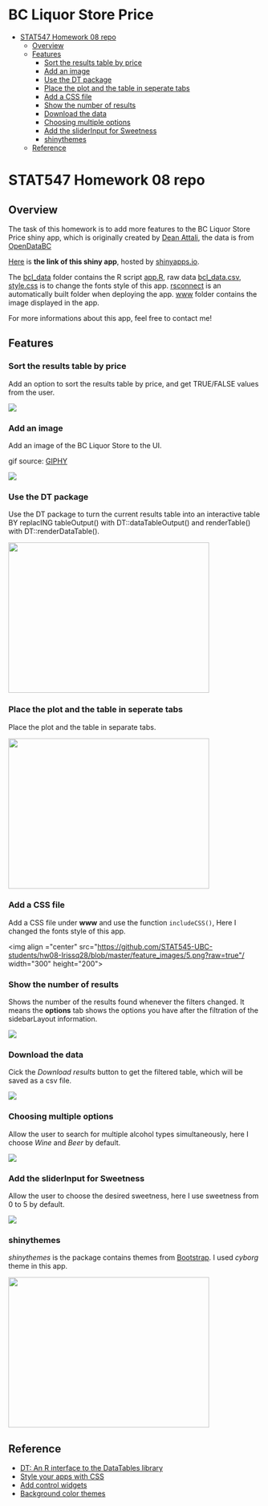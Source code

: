 BC Liquor Store Price
================

-   [STAT547 Homework 08 repo](#stat547-homework-08-repo)
    -   [Overview](#overview)
    -   [Features](#features)
        -   [Sort the results table by price](#sort-the-results-table-by-price)
        -   [Add an image](#add-an-image)
        -   [Use the DT package](#use-the-dt-package)
        -   [Place the plot and the table in seperate tabs](#place-the-plot-and-the-table-in-seperate-tabs)
        -   [Add a CSS file](#add-a-css-file)
        -   [Show the number of results](#show-the-number-of-results)
        -   [Download the data](#download-the-data)
        -   [Choosing multiple options](#choosing-multiple-options)
        -   [Add the sliderInput for Sweetness](#add-the-sliderinput-for-sweetness)
        -   [shinythemes](#shinythemes)
    -   [Reference](#reference)

STAT547 Homework 08 repo
========================

Overview
--------

The task of this homework is to add more features to the BC Liquor Store Price shiny app, which is originally created by [Dean Attali](https://deanattali.com/blog/building-shiny-apps-tutorial/), the data is from [OpenDataBC](https://www.opendatabc.ca/dataset/bc-liquor-store-product-price-list-current-prices)

[Here](https://siqia.shinyapps.io/bcl-sa/) is **the link of this shiny app**, hosted by [shinyapps.io](http://www.shinyapps.io/).

The [bcl\_data](https://github.com/STAT545-UBC-students/hw08-Irissq28/tree/master/bcl-data) folder contains the R script [app.R](https://github.com/STAT545-UBC-students/hw08-Irissq28/blob/master/bcl-data/app.R), raw data [bcl\_data.csv](https://github.com/STAT545-UBC-students/hw08-Irissq28/blob/master/bcl-data/bcl-data.csv), [style.css](https://github.com/STAT545-UBC-students/hw08-Irissq28/blob/master/bcl-data/style.css) is to change the fonts style of this app. [rsconnect](https://github.com/STAT545-UBC-students/hw08-Irissq28/tree/master/bcl-data/rsconnect/shinyapps.io/siqia) is an automatically built folder when deploying the app. [www](https://github.com/STAT545-UBC-students/hw08-Irissq28/tree/master/bcl-data/www) folder contains the image displayed in the app.

For more informations about this app, feel free to contact me!

Features
--------

### Sort the results table by price

Add an option to sort the results table by price, and get TRUE/FALSE values from the user.

<img align ="center" src="https://github.com/STAT545-UBC-students/hw08-Irissq28/blob/master/feature_images/1.png?raw=true"/>

### Add an image

Add an image of the BC Liquor Store to the UI.

gif source: [GIPHY](https://giphy.com/gifs/lopezontvland-lopez-george-on-tv-land-xT4uQarl44T7Nt6Mes)

<img align ="center" src="https://github.com/STAT545-UBC-students/hw08-Irissq28/blob/master/feature_images/2.gif?raw=true"/>

### Use the DT package

Use the DT package to turn the current results table into an interactive table BY replacING tableOutput() with DT::dataTableOutput() and renderTable() with DT::renderDataTable().

<img align ="center" src="https://github.com/STAT545-UBC-students/hw08-Irissq28/blob/master/feature_images/3.png?raw=true" width="400" height="300"/>

### Place the plot and the table in seperate tabs

Place the plot and the table in separate tabs.

<img align ="center" src="https://github.com/STAT545-UBC-students/hw08-Irissq28/blob/master/feature_images/4.png?raw=true" width="400" height="300"/>

### Add a CSS file

Add a CSS file under **www** and use the function `includeCSS()`, Here I changed the fonts style of this app.

<img align ="center" src="https://github.com/STAT545-UBC-students/hw08-Irissq28/blob/master/feature_images/5.png?raw=true"/ width="300" height="200">

### Show the number of results

Shows the number of the results found whenever the filters changed. It means the **options** tab shows the options you have after the filtration of the sidebarLayout information.

<img align ="center" src="https://github.com/STAT545-UBC-students/hw08-Irissq28/blob/master/feature_images/6.png?raw=true"/>

### Download the data

Cick the *Download results* button to get the filtered table, which will be saved as a csv file.

<img align ="center" src="https://github.com/STAT545-UBC-students/hw08-Irissq28/blob/master/feature_images/7.png?raw=true"/>

### Choosing multiple options

Allow the user to search for multiple alcohol types simultaneously, here I choose *Wine* and *Beer* by default.

<img align ="center" src="https://github.com/STAT545-UBC-students/hw08-Irissq28/blob/master/feature_images/8.png?raw=true"/>

### Add the sliderInput for Sweetness

Allow the user to choose the desired sweetness, here I use sweetness from 0 to 5 by default.

<img align ="center" src="https://github.com/STAT545-UBC-students/hw08-Irissq28/blob/master/feature_images/9.png?raw=true"/>

### shinythemes

*shinythemes* is the package contains themes from [Bootstrap](http://bootswatch.com/). I used *cyborg* theme in this app.

<img align ="center" src="https://github.com/STAT545-UBC-students/hw08-Irissq28/blob/master/feature_images/10.png?raw=true" width="400" height="300"/>

Reference
---------

-   [DT: An R interface to the DataTables library](https://rstudio.github.io/DT/)
-   [Style your apps with CSS](https://shiny.rstudio.com/articles/css.html)
-   [Add control widgets](https://shiny.rstudio.com/tutorial/written-tutorial/lesson3/)
-   [Background color themes](http://www.sthda.com/english/wiki/ggplot2-themes-and-background-colors-the-3-elements)
